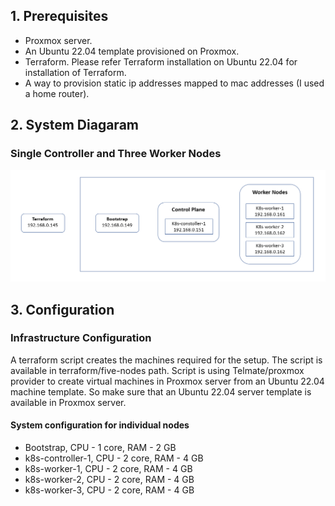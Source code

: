 ## 1. Prerequisites

- Proxmox server.
- An Ubuntu 22.04 template provisioned on Proxmox.
- Terraform. Please refer Terraform installation on Ubuntu 22.04 for installation of Terraform.
- A way to provision static ip addresses mapped to mac addresses (I used a home router).

## 2. System Diagaram

### Single Controller and Three Worker Nodes

![System Diagram](./images/k8s-the-hard-way-system-diagram.png)

## 3. Configuration

### Infrastructure Configuration

A terraform script creates the machines required for the setup. The script is available in terraform/five-nodes path. Script is using Telmate/proxmox provider to create virtual machines in Proxmox server from an Ubuntu 22.04 machine template. So make sure that an Ubuntu 22.04 server template is available in Proxmox server.

#### System configuration for individual nodes

- Bootstrap, CPU - 1 core, RAM - 2 GB
- k8s-controller-1,  CPU - 2 core, RAM - 4 GB
- k8s-worker-1, CPU - 2 core, RAM - 4 GB
- k8s-worker-2, CPU - 2 core, RAM - 4 GB
- k8s-worker-3, CPU - 2 core, RAM - 4 GB